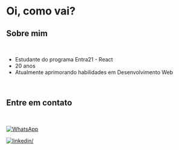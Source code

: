 # Oi, como vai?
	
## **Sobre mim**

<br>

- Estudante do programa Entra21 - React
- 20 anos
- Atualmente aprimorando habilidades em Desenvolvimento Web

<br>

## **Entre em contato**
<br>

[![WhatsApp](https://img.shields.io/badge/(47)99256_2268-WhatsApp-25D366?style=for-the-badge&logo=whatsapp&logoColor=white)](https://wa.me/5547991524918) 

<a href="https://www.linkedin.com/in/evandro-reichert-900708168/" target="_blank">
<img src="https://img.shields.io/badge/linkedin%20-%252300acee.svg?color=405DE6&style=for-the-badge&logo=linkedin&logoColor=white" alt=linkedin/>
</a>

